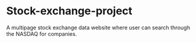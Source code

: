 # Stock-exchange-project
A multipage stock exchange data website where user can search through the NASDAQ for companies.
